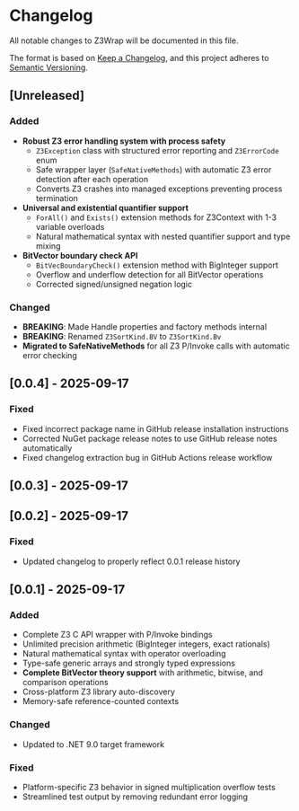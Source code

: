 # Changelog

All notable changes to Z3Wrap will be documented in this file.

The format is based on [Keep a Changelog](https://keepachangelog.com/en/1.0.0/),
and this project adheres to [Semantic Versioning](https://semver.org/spec/v2.0.0.html).

## [Unreleased]

### Added
- **Robust Z3 error handling system with process safety**
  - `Z3Exception` class with structured error reporting and `Z3ErrorCode` enum
  - Safe wrapper layer (`SafeNativeMethods`) with automatic Z3 error detection after each operation
  - Converts Z3 crashes into managed exceptions preventing process termination
- **Universal and existential quantifier support**
  - `ForAll()` and `Exists()` extension methods for Z3Context with 1-3 variable overloads
  - Natural mathematical syntax with nested quantifier support and type mixing
- **BitVector boundary check API**
  - `BitVecBoundaryCheck()` extension method with BigInteger support
  - Overflow and underflow detection for all BitVector operations
  - Corrected signed/unsigned negation logic

### Changed
- **BREAKING**: Made Handle properties and factory methods internal
- **BREAKING**: Renamed `Z3SortKind.BV` to `Z3SortKind.Bv`
- **Migrated to SafeNativeMethods** for all Z3 P/Invoke calls with automatic error checking

## [0.0.4] - 2025-09-17

### Fixed
- Fixed incorrect package name in GitHub release installation instructions
- Corrected NuGet package release notes to use GitHub release notes automatically
- Fixed changelog extraction bug in GitHub Actions release workflow

## [0.0.3] - 2025-09-17

## [0.0.2] - 2025-09-17

### Fixed
- Updated changelog to properly reflect 0.0.1 release history

## [0.0.1] - 2025-09-17

### Added
- Complete Z3 C API wrapper with P/Invoke bindings
- Unlimited precision arithmetic (BigInteger integers, exact rationals)
- Natural mathematical syntax with operator overloading
- Type-safe generic arrays and strongly typed expressions
- **Complete BitVector theory support** with arithmetic, bitwise, and comparison operations
- Cross-platform Z3 library auto-discovery
- Memory-safe reference-counted contexts

### Changed
- Updated to .NET 9.0 target framework

### Fixed
- Platform-specific Z3 behavior in signed multiplication overflow tests
- Streamlined test output by removing redundant error logging